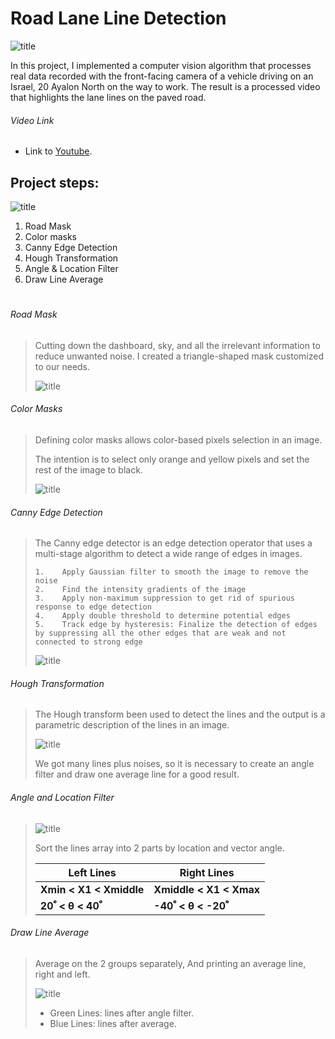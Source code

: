 # Road Lane Line Detection


![title](/Images/introduction.PNG)

In this project, I implemented a computer vision algorithm that processes real data recorded with the front-facing camera of a vehicle driving on an Israel, 20 Ayalon North on the way to work.
The result is a processed video that highlights the lane lines on the paved road.
###### Video Link
 
- Link to [Youtube](https://www.youtube.com/watch?v=3_SZbX6wxe8&ab_channel=ItayNave).

## Project steps:

 ![title](/Images/frontCamera.PNG)
 
1. Road Mask
2. Color masks	
3. Canny Edge Detection
4. Hough Transformation                  
5. Angle & Location Filter 
6. Draw Line Average

# 
###### Road Mask
> Cutting down the dashboard, sky, and all the irrelevant information to reduce unwanted noise.
> I created a triangle-shaped mask customized to our needs.
>  
> ![title](/Images/triangle_mask.PNG)

###### Color Masks
> Defining color masks allows color-based pixels selection in an image. 
> 
> The intention is to select only orange and yellow pixels and set the rest of the image to black.
> 
> ![title](/Images/color_mask.PNG)

###### Canny Edge Detection
> The Canny edge detector is an edge detection operator that uses a multi-stage algorithm
> to detect a wide range of edges in images.
> ```
> 1.	Apply Gaussian filter to smooth the image to remove the noise
> 2.	Find the intensity gradients of the image
> 3.	Apply non-maximum suppression to get rid of spurious response to edge detection
> 4.	Apply double threshold to determine potential edges
> 5.	Track edge by hysteresis: Finalize the detection of edges by suppressing all the other edges that are weak and not connected to strong edge
> ```
> ![title](/Images/canny.PNG)

###### Hough Transformation
> The Hough transform been used to detect the lines and the output is a parametric description of the lines in an image.
> 
> ![title](/Images/Hough-Transformation.PNG)
> 
> We got many lines plus noises, so it is necessary to create an angle filter and draw one average line for a good result.
>

###### Angle and Location Filter
> 
> ![title](/Images/Angle_and_Location_Filter.jpg)
> 
> Sort the lines array into 2 parts by location and vector angle.
>
> | Left Lines      | Right Lines |
> | ----------- | ----------- |
> | __Xmin  <  X1  <  Xmiddle__      |  __Xmiddle  <  X1  <  Xmax__       |
> |  __20ﹾ  <  θ  <  40ﹾ__  |  __-40ﹾ  <  θ  <  -20ﹾ__  |
>
> 

###### Draw Line Average
> Average on the 2 groups separately,
> And printing an average line, right and left.
> 
> ![title](/Images/Draw_line_average.PNG)
>
> 
> * Green Lines: lines after angle filter.
> * Blue Lines: lines after average.
> 



